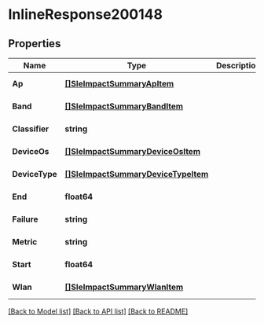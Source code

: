 # InlineResponse200148

## Properties
Name | Type | Description | Notes
------------ | ------------- | ------------- | -------------
**Ap** | [**[]SleImpactSummaryApItem**](sle_impact_summary_ap_item.md) |  | [default to null]
**Band** | [**[]SleImpactSummaryBandItem**](sle_impact_summary_band_item.md) |  | [default to null]
**Classifier** | **string** |  | [default to null]
**DeviceOs** | [**[]SleImpactSummaryDeviceOsItem**](sle_impact_summary_device_os_item.md) |  | [default to null]
**DeviceType** | [**[]SleImpactSummaryDeviceTypeItem**](sle_impact_summary_device_type_item.md) |  | [default to null]
**End** | **float64** |  | [default to null]
**Failure** | **string** |  | [default to null]
**Metric** | **string** |  | [default to null]
**Start** | **float64** |  | [default to null]
**Wlan** | [**[]SleImpactSummaryWlanItem**](sle_impact_summary_wlan_item.md) |  | [default to null]

[[Back to Model list]](../README.md#documentation-for-models) [[Back to API list]](../README.md#documentation-for-api-endpoints) [[Back to README]](../README.md)

